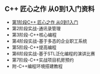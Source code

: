 ## C++ 匠心之作 从0到1入门资料

- [第1阶段C++ 匠心之作 从0到1入门](%E7%AC%AC1%E9%98%B6%E6%AE%B5C++%20%E5%8C%A0%E5%BF%83%E4%B9%8B%E4%BD%9C%20%E4%BB%8E0%E5%88%B01%E5%85%A5%E9%97%A8/C++%E5%9F%BA%E7%A1%80%E5%85%A5%E9%97%A8%E8%AE%B2%E4%B9%89/C++%E5%9F%BA%E7%A1%80%E5%85%A5%E9%97%A8)
- 第2阶段实战-通讯录管理
- 第3阶段-C++核心编程
- 第4阶段实战-基于多态的企业职工系统
- 第5阶段-C++提高编程
- 第6阶段实战-基于STL泛化编程的演讲比赛
- 第7阶段-C++实战项目机房预约
- 附-C++编程环境搭建教程